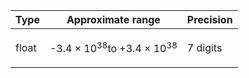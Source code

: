 ﻿Type   | Approximate range                               | Precision
------ | ----------------------------------------------- | ---------
float  | <p>-3.4&nbsp;×&nbsp;10<sup>38</sup>to +3.4&nbsp;×&nbsp;10<sup>38</sup></p> | 7 digits